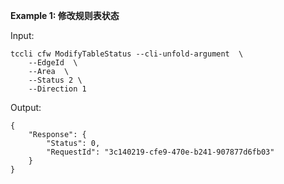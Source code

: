 **Example 1: 修改规则表状态**



Input: 

```
tccli cfw ModifyTableStatus --cli-unfold-argument  \
    --EdgeId  \
    --Area  \
    --Status 2 \
    --Direction 1
```

Output: 
```
{
    "Response": {
        "Status": 0,
        "RequestId": "3c140219-cfe9-470e-b241-907877d6fb03"
    }
}
```

